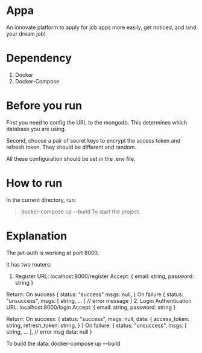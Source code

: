 # Appa
An innovate platform to apply for job apps more easily, get noticed, and land your dream job!

# Dependency
1. Docker
2. Docker-Compose

# Before you run
First you need to config the URL to the mongodb. This determines which database you are using.

Second, choose a pair of secret keys to encrypt the access token and refresh token. They should be different and random.

All these configuration should be set in the .env file.
# How to run
In the current directory, run:
> docker-compose up --build
To start the project.

# Explanation
The jwt-auth is working at port 8000.

It has two routers:

1. Register
URL: localhost:8000/register
Accept:
{
    email: string,
    password: string
}

Return:
On success
{
    status: "success"
    msgs: null,
}
On failure
{
    status: "unsuccess",
    msgs: [ string, ... ] // error message
}
2. Login Authentication
URL: localhost:8000/login
Accept:
{
    email: string,
    password: string
}

Return:
On success:
{
    status: "success",
    msgs: null,
    data: {
        access_token: string,
        refresh_token: string,
    }
}
On failure:
{
    status: "unsuccess",
    msgs: [ string, ... ], // error msg
    data: null
}

To build the data:
docker-compose up —build

